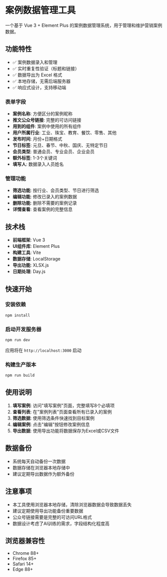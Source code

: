 # 案例数据管理工具

一个基于 Vue 3 + Element Plus 的案例数据管理系统，用于管理和维护营销案例数据。

## 功能特性

- ✅ 案例数据录入和管理
- ✅ 实时重复性验证（标题和链接）
- ✅ 数据导出为 Excel 格式
- ✅ 本地存储，无需后端服务器
- ✅ 响应式设计，支持移动端

### 表单字段

- **案例名称**: 方便区分的案例昵称
- **推文公众号链接**: 完整的可访问链接
- **用到的组件**: 案例中使用的所有组件
- **用户所属行业**: 工业、珠宝、教育、餐饮、零售、其他
- **发布时间**: 月份+日期格式
- **节日标签**: 元旦、春节、中秋、国庆、无特定节日
- **会员类型**: 普通会员、专业会员、企业会员
- **额外标签**: 1-3个关键词
- **填写人**: 数据录入人员姓名

### 管理功能

- **筛选功能**: 按行业、会员类型、节日进行筛选
- **编辑功能**: 修改已录入的案例数据
- **删除功能**: 删除不需要的案例记录
- **详情查看**: 查看案例的完整信息

## 技术栈

- **前端框架**: Vue 3
- **UI组件库**: Element Plus
- **构建工具**: Vite
- **数据存储**: LocalStorage
- **导出功能**: XLSX.js
- **日期处理**: Day.js

## 快速开始

### 安装依赖

```bash
npm install
```

### 启动开发服务器

```bash
npm run dev
```

应用将在 `http://localhost:3000` 启动

### 构建生产版本

```bash
npm run build
```

## 使用说明

1. **填写案例**: 访问"填写案例"页面，完整填写8个必填项
2. **查看列表**: 在"案例列表"页面查看所有已录入的案例
3. **筛选数据**: 使用筛选条件快速找到目标案例
4. **编辑案例**: 点击"编辑"按钮修改案例信息
5. **导出数据**: 使用导出功能将数据保存为Excel或CSV文件

## 数据备份

- 系统每天自动备份一次数据
- 数据存储在浏览器本地存储中
- 建议定期导出数据作为额外备份

## 注意事项

- 本工具使用浏览器本地存储，清除浏览器数据会导致数据丢失
- 建议定期使用导出功能备份重要数据
- 公众号链接需要是完整的可访问URL格式
- 数据设计考虑了AI训练的需求，字段结构化程度高

## 浏览器兼容性

- Chrome 88+
- Firefox 85+
- Safari 14+
- Edge 88+